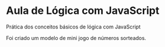 # Aula de Lógica com JavaScript

Prática dos conceitos básicos de lógica com JavaScript

Foi criado um modelo de mini jogo de números sorteados.


